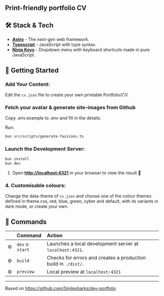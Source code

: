 ## Print-friendly portfolio CV

## 🛠️ Stack & Tech

- [**Astro**](https://astro.build/) - The next-gen web framework.
- [**Typescript**](https://www.typescriptlang.org/) - JavaScript with type syntax.
- [**Ninja Keys**](https://github.com/ssleptsov/ninja-keys) - Dropdown menu with keyboard shortcuts made in pure JavaScript.

## 🚀 Getting Started

### Add Your Content:

Edit the `cv.json` file to create your own printable Portfolio/CV.

### Fetch your avatar & generate site-images from Github

Copy .env.example to .env and fill in the details.

Run:

```bash
bun src/scripts/generate-favicons.ts
```

### Launch the Development Server:

```bash
bun install
bun dev
```

1. Open [**http://localhost:4321**](http://localhost:4321/) in your browser to view the result 🚀

### 4. Customisable colours:

Change the data-theme of `cv.json` and choose one of the colour themes defined in theme.css, red, blue, green, cyber and default, with its variants in dark mode, or create your own.

## 🧞 Commands

|     | Command         | Action                                                         |
| :-- | :-------------- | :------------------------------------------------------------- |
| ⚙️  | `dev` o `start` | Launches a local development server at `localhost:4321`.       |
| ⚙️  | `build`         | Checks for errors and creates a production build in `./dist/`. |
| ⚙️  | `preview`       | Local preview at `localhost:4321`                              |

---

Based on https://github.com/Smilesharks/dev-portfolio

